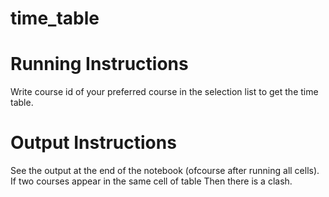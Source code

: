 # time_table

# **Running Instructions**
Write course id of your preferred course in the selection list to get the time table.

# **Output Instructions**
See the output at the end of the notebook (ofcourse after running all cells).
If two courses appear in the same cell of table
Then there is a clash.


